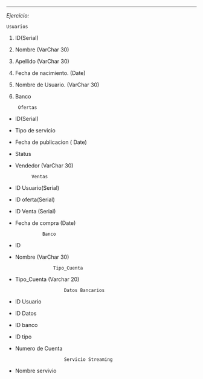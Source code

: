 ---
*Ejercicio:*

	Usuarios
1. ID(Serial)
2. Nombre (VarChar 30)
3. Apellido (VarChar 30)
4. Fecha de nacimiento. (Date)
5. Nombre de Usuario. (VarChar 30)
6. Banco



		Ofertas
- ID(Serial)
- Tipo de servicio
- Fecha de publicacion ( Date)
- Status
- Vendedor (VarChar 30)

			Ventas
- ID Usuario(Serial)
- ID oferta(Serial)
- ID Venta (Serial)
- Fecha de compra (Date)

				Banco
- ID
- Nombre (VarChar 30)


					Tipo_Cuenta
- Tipo_Cuenta (Varchar 20)

						Datos Bancarios
- ID Usuario
- ID Datos
- ID banco
- ID tipo
- Numero de Cuenta

						Servicio Streaming
- Nombre servivio
